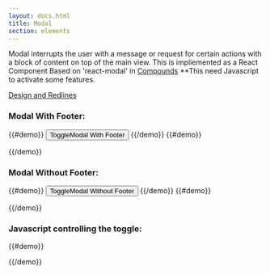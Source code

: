 ```yaml
---
layout: docs.html
title: Modal
section: elements
---
```


Modal interrupts the user with a message or request for certain actions with a block of content on top of the main view.
This is impliemented as a React Component Based on 'react-modal' in [Compounds](https://pearson-higher-ed.github.io/compounds/#/)
**This need Javascript to activate some features.

[Design and Redlines](http://pearson-higher-ed.github.io/design/c/modal/beta/)




### Modal With Footer:
{{#demo}}
  <button class="pe-btn__cta_t--btn_xlarge" onclick="toggleModal('modalPortalWithFooter')">ToggleModal With Footer</button>
{{/demo}}
{{#demo}}
<div id="modalPortalWithFooter" class="modalPortal" style="display:none;">
  <div class="modalOverlay"  onclick="toggleModal('modalPortalWithFooter')">
  <div class="pe-template__static-medium modalContent" tabindex="-1" role="dialog" aria-label="Modal" aria-labelledby="modalContent">
  <div id="modalHeader" class="modalHeader">
    <h2 id="modalHeaderText" class="modalHeaderText pe-title">Basic Title</h2>
  </div>
    <div id="modalBody" class="modalBody" tabindex="0">
    <p>
      Lorem ipsum dolor sit amet, consectetur adipiscing elit.Lorem ipsum dolor sit amet, consectetur adipiscing elit. Mauris id lorem tellus. Proin a lacus ipsum. Cras 
    </p>
    </div>
    <div class="modalFooter">
    <button class="modalCancel pe-btn--btn_large" >Standard Button</button>
    <button class="modalSave pe-btn__cta_t--btn_large">Standard Button</button>
    </div>
  </div>
  </div>
</div>
{{/demo}}


### Modal Without Footer:
{{#demo}}
<button class="pe-btn__primary--btn_xlarge" onclick="toggleModal('modalPortalWithoutFooter')">ToggleModal Without Footer</button>
{{/demo}}
{{#demo}}
<div id="modalPortalWithoutFooter" class="modalPortal" style="display:none;">
  <div class="modalOverlay" onclick="toggleModal('modalPortalWithoutFooter')">
  <div class="pe-template__static-medium modalContent" tabindex="-1" role="dialog" aria-label="Modal" aria-labelledby="modalContent">
  <div id="modalHeader" class="modalHeader">
    <button class="modalClose pe-icon--btn">
    <svg class="pe-icon--remove-sm-24" focusable="false" role="img" aria-hidden="false" aria-labelledby="_3d82fc60-2926-11e7-8bd0-375a85c4a530">
    <title id="_3d82fc60-2926-11e7-8bd0-375a85c4a530">close dialog</title>
    <use xmlns:xlink="http://www.w3.org/1999/xlink" xlink:href="#remove-sm-24"></use>
    </svg>
    </button>
    <h2 id="modalHeaderText" class="modalHeaderText pe-title">Basic Title</h2>
  </div>
    <div id="modalBody" class="modalBody" tabindex="0">
    <p>
      Lorem ipsum dolor sit amet, consectetur adipiscing elit.Lorem ipsum dolor sit amet, consectetur adipiscing elit. Mauris id lorem tellus. Proin a lacus ipsum. Cras scelerisque massa augue, ut efficitur eros dignissim in. Vivamus massa ex, dictum sit amet est at, facilisis venenatis risus. Nullam ipsum diam, ullamcorper ac aliquet sed, sagittis vitae nisi. Curabitur molestie, nisi quis pellentesque interdum, dui sapien finibus justo, vel tempus dolor tortor eu leo. Quisque molestie mi tempus augue consequat porttitor. Proin eget odio sed mi facilisis elementum quis ac elit. Lorem ipsum dolor sit amet, consectetur adipiscing elit.Lorem ipsum dolor sit amet, consectetur adipiscing elit.Lorem ipsum dolor sit amet, consectetur adipiscing elit. Mauris id lorem tellus. Lorem ipsum dolor sit amet, consectetur adipiscing elit.Lorem ipsum dolor sit amet, consectetur adipiscing elit. Mauris id lorem tellus. Proin a lacus ipsum. Cras scelerisque massa augue, ut efficitur eros dignissim in. Vivamus massa ex, dictum sit amet est at, facilisis venenatis risus. Nullam ipsum diam, ullamcorper ac aliquet sed, sagittis vitae nisi. Curabitur molestie, nisi quis pellentesque interdum, dui sapien finibus justo, vel tempus dolor tortor eu leo. Quisque molestie mi tempus augue consequat porttitor. Proin eget odio sed mi facilisis elementum quis ac elit. Lorem ipsum dolor sit amet, consectetur adipiscing elit.Lorem ipsum dolor sit amet, consectetur adipiscing elit.Lorem ipsum dolor sit amet, consectetur adipiscing elit. Mauris id lorem tellus. Lorem ipsum dolor sit amet, consectetur adipiscing elit.Loremdiam, ullamcorper ac aliquet sed, sagittis vitae nisi. Curabitur molestie, nisi quis pellentesque interdum, dui sapien finibus justo, vel tempus dolor tortor eu leo. Quisque molestie mi tempus augue consequat porttitor. Proin eget odio sed mi facilisis elementum quis ac elit. Lorem ipsum dolor sit amet, consectetur adipiscing elit.Lorem ipsum dolor sit amet, consectetur adipiscing elit.Lorem ipsum dolor sit amet, consectetur adipiscing elit. Mauris id lorem tellus. Lorem ipsum dolor sit amet, consectetur adipiscing elit.Lorem ipsum dolor sit amet, consectetur adipiscing elit. Mauris id lorem tellus. Proin a lacus ipsum. Cras scelerisque massa augue, ut efficitur eros dignissim in. Vivamus massa ex, dictum sit amet est at, facilisis venenatis risus. Nullam ipsum diam, ullamcorper ac aliquet sed, sagittis vitae nisi. Curabitur molestie, nisi quis pellentesque interdum, dui sapien finibus justo, vel tempus dolor tortor eu leo. Quisque molestie mi tempus augue consequat porttitor. Proin eget odio sed mi facilisis elementum quis ac elit. Lorem ipsum dolor sit amet, consectetur adipiscing elit.Lorem ipsum dolor sit amet, consectetur adipiscing elit.Lorem ipsum dolor sit amet, consectetur adipiscing elit. Mauris id lorem tellus. Lorem ipsum dolor sit amet, consectetur adipiscing elit.Loremdiam, ullamcorper ac aliquet sed, sagittis vitae nisi. Curabitur molestie, nisi quis pellentesque interdum, dui sapien finibus justo, vel tempus dolor tortor eu leo. Quisque molestie mi tempus augue consequat porttitor. Proin eget odio sed mi facilisis elementum quis ac elit. Lorem ipsum dolor sit amet, consectetur adipiscing elit.Lorem ipsum dolor sit amet, consectetur adipiscing elit.Lorem ipsum dolor sit amet, consectetur adipiscing elit. Mauris id lorem tellus. Lorem ipsum dolor sit amet, consectetur adipiscing elit.Lorem ipsum dolor sit amet, consectetur adipiscing elit. Mauris id lorem tellus. Proin a lacus ipsum. Cras scelerisque massa augue, ut efficitur eros dignissim in. Vivamus massa ex, dictum sit amet est at, facilisis venenatis risus. Nullam ipsum diam, ullamcorper ac aliquet sed, sagittis vitae nisi. Curabitur molestie, nisi quis pellentesque interdum, dui sapien finibus justo, vel tempus dolor tortor eu leo. Quisque molestie mi tempus augue consequat porttitor. Proin eget odio sed mi facilisis elementum quis ac elit. Lorem ipsum dolor sit amet, consectetur adipiscing elit.Lorem ipsum dolor sit amet, consectetur adipiscing elit.Lorem ipsum dolor sit amet, consectetur adipiscing elit. Mauris id lorem tellus. Lorem ipsum dolor sit amet, consectetur adipiscing elit.Lorem
    </p>
    </div>
  </div>
  </div>
</div>
{{/demo}}


### Javascript controlling the toggle:

{{#demo}}
<script type="text/javascript">

  function heightCalc(){

    // apply padding based on clientHeight for first modal on the page...
    const modalBody    = document.getElementsByClassName('modalBody')[0];
    const modalContent = document.getElementsByClassName('modalContent')[0];
    const modalOverlay = document.getElementsByClassName('modalOverlay')[0];
    const header       = document.getElementsByClassName('modalHeader')[0];
    const footer       = document.getElementsByClassName('modalFooter')[0];

    const windowHeight  = window.innerHeight;
    const contentHeight = modalContent.getBoundingClientRect().height;
    const paddingHeight = (windowHeight - contentHeight) / 2;
    const padding       = paddingHeight > 60 ? paddingHeight : 60;
    const headerHeight  = header.getBoundingClientRect().height;
    const footerHeight  = footer ? footer.getBoundingClientRect().height : 0;

    // apply padding based on clientHeight for second modal on the page...
    const modalBody2    = document.getElementsByClassName('modalBody')[1];
    const modalOverlay2 = document.getElementsByClassName('modalOverlay')[1];
    const header2       = document.getElementsByClassName('modalHeader')[1];
    const modalContent2 = document.getElementsByClassName('modalContent')[1];

    const contentHeight2 = modalContent2.getBoundingClientRect().height;
    const paddingHeight2 = (windowHeight - contentHeight2) / 2;
    const padding2       = paddingHeight2 > 60 ? paddingHeight2 : 60;
    const headerHeight2  = header2.getBoundingClientRect().height;

    // calculate body max...
    modalBody.style.maxHeight        = `${windowHeight - (headerHeight + footerHeight + 120)}px`;
    modalOverlay.style.paddingTop    = `${padding}px`;
    modalOverlay.style.paddingBottom = `${padding}px`;

    modalBody2.style.maxHeight       = `${windowHeight - (headerHeight2 + 120)}px`;
    modalOverlay2.style.paddingTop   = `${padding2}px`;
    modalOverlay.style.paddingBottom = `${padding2}px`;

    // conditional borders on modalbody if scrollbar is present...
    modalBody.className  = (modalBody.clientHeight  < modalBody.scrollHeight)  ? 'modalBody modalBody_border' : 'modalBody modalBody_border_normal';
    modalBody2.className = (modalBody2.clientHeight < modalBody2.scrollHeight) ? 'modalBody modalBody_border' : 'modalBody modalBody_border_normal';

  }


   function toggleModal(target){

     const portal            = document.getElementById(target);
     const footerCloseButton = document.getElementsByClassName('modalCancel')[0];
     const headerCloseButton = document.getElementsByClassName('modalClose')[1];

     // toggle modal...
     portal.style.display = portal.style.display === "none" ? "" : "none";

     //*****MODAL OPEN**************
     if(portal.style.display === ""){

      // calulate max-height for modalBody
      // and apply conditional scrollbars....
      heightCalc();

      // detect ESC KeyPress...
      document.addEventListener("keyup", e => e.keyCode == 27 ? portal.style.display = "none" : null);

      // apply focus to close button...
      headerCloseButton ? headerCloseButton.focus() : null;
      footerCloseButton ? footerCloseButton.focus() : null;

      // if open stop page underneath from scrolling...
      document.body.style = "overflow:hidden;";

     }

     //*****MODAL CLOSED**************
     portal.style.display === "none" ? document.body.style = "" : null;

   }


</script>
{{/demo}}
